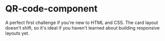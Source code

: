 # QR-code-component
A perfect first challenge if you're new to HTML and CSS. The card layout doesn't shift, so it's ideal if you haven't learned about building responsive layouts yet.
